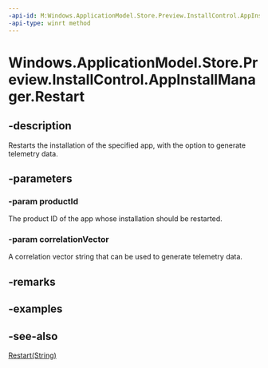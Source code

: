 ----api-id: M:Windows.ApplicationModel.Store.Preview.InstallControl.AppInstallManager.Restart(System.String,System.String)
-api-type: winrt method
---<!-- Method syntaxpublic void Restart(System.String productId, System.String correlationVector)--># Windows.ApplicationModel.Store.Preview.InstallControl.AppInstallManager.Restart## -descriptionRestarts the installation of the specified app, with the option to generate telemetry data.## -parameters### -param productIdThe product ID of the app whose installation should be restarted.### -param correlationVectorA correlation vector string that can be used to generate telemetry data.## -remarks## -examples## -see-also[Restart(String)](appinstallmanager_restart_462069312.md)